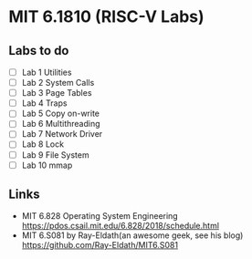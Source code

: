 # MIT 6.1810 (RISC-V Labs)

## Labs to do 
- [ ] Lab 1 Utilities 
- [ ] Lab 2 System Calls 
- [ ] Lab 3 Page Tables 
- [ ] Lab 4 Traps 
- [ ] Lab 5 Copy on-write 
- [ ] Lab 6 Multithreading 
- [ ] Lab 7 Network Driver
- [ ] Lab 8 Lock 
- [ ] Lab 9 File System 
- [ ] Lab 10 mmap 

## Links 

- MIT 6.828 Operating System Engineering <https://pdos.csail.mit.edu/6.828/2018/schedule.html> 
- MIT 6.S081 by Ray-Eldath(an awesome geek, see his blog) https://github.com/Ray-Eldath/MIT6.S081
